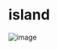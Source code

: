 # island
![image](https://user-images.githubusercontent.com/33181693/210286391-919a822e-a9a8-4c06-a92b-ce1c118fe855.png)
